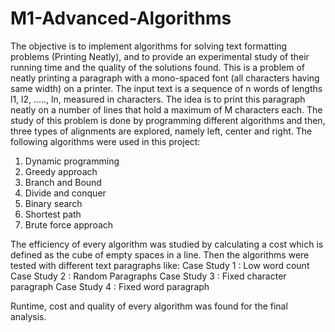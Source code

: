 # M1-Advanced-Algorithms
The objective is to implement algorithms for solving text formatting problems (Printing Neatly), and to provide an experimental study of their running time and the quality of the solutions found. 
This is a problem of neatly printing a paragraph with a mono-spaced font (all characters having same width) on a printer. The input text is a sequence of n words of lengths l1, l2, ....., ln, measured in characters. The idea is to print this paragraph neatly on a number of lines that hold a maximum of M characters each. 
The study of this problem is done by programming different algorithms and then, three types of alignments are explored, namely left, center and right.
The following algorithms were used in this project:
1. Dynamic programming
2. Greedy approach
3. Branch and Bound
4. Divide and conquer
5. Binary search
6. Shortest path
7. Brute force approach

The efficiency of every algorithm was studied by calculating a cost which is defined as the cube of empty spaces in a line. Then the algorithms were tested with different text paragraphs like:
Case Study 1 : Low word count
Case Study 2 : Random Paragraphs
Case Study 3 : Fixed character paragraph
Case Study 4 : Fixed word paragraph

Runtime, cost and quality of every algorithm was found for the final analysis.

